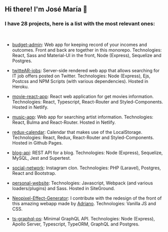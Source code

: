 ## Hi there! I'm José María 👋
### I have __28__ projects, here is a list with the most relevant ones:
<br>

- [budget-admin](https://github.com/jmmzzei/budget-admin): Web app for keeping record of your incomes and outcomes. Front and back are together in this monorepo.
Technologies: React, Sass and Material-UI in the front, Node (Express), Sequelize and Postgres.

- [twitteAR-jobs](https://github.com/jmmzzei/twitteAR-jobs): Server-side rendered web app that allows searching for IT job offers posted on Twitter.
Technologies: Node (Express), Ejs, Postcss and NPM Scripts (with various dependencies). Hosted in Heroku.

- [movie-react-app](https://github.com/jmmzzei/movie-react-app): React web application for get movies information. 
Technologies: React, Typescript, React-Router and Styled-Components. Hosted in Netlify.

- [music-app](https://github.com/jmmzzei/music-app): Web app for searching artist information. 
Technologies: React, Bulma and React-Router. Hosted in Netlify.

- [redux-calendar](https://github.com/jmmzzei/redux-calendar): Calendar that makes use of the LocalStorage.
Technologies: React, Redux, React-Router and Styled-Components. Hosted in Github Pages.

- [blog-api](https://github.com/jmmzzei/blog-api): REST API for a blog.
Technologies: Node (Express), Sequelize, MySQL, Jest and Supertest.

- [social-network](https://github.com/jmmzzei/social-network): Instagram clon.
Technologies: PHP (Laravel), Postgres, React and Bootstrap.

- [personal-website](https://github.com/jmmzzei/personal-website): Technologies: Javascript, Webpack (and various loaders/plugins) and Sass. Hosted in SiteGround.

- [Neopixel-Effect-Generator](https://github.com/jmmzzei/Neopixel-Effect-Generator): I contribute with the redesign of the front of this amazing webapp made by [Adriano](https://github.com/Adrianotiger). Technologies: Vanilla JS and CSS.

- [ts-graphql-ps](https://github.com/jmmzzei/ts-graphql-ps): Minimal GraphQL API. Technologies: Node (Express), Apollo Server, Typescript, TypeORM, GraphQL and Postgres.
